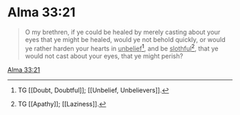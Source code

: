 # Alma 33:21

> O my brethren, if ye could be healed by merely casting about your eyes that ye might be healed, would ye not behold quickly, or would ye rather harden your hearts in <u>unbelief</u>[^a], and be <u>slothful</u>[^b], that ye would not cast about your eyes, that ye might perish?

[Alma 33:21](https://www.churchofjesuschrist.org/study/scriptures/bofm/alma/33?lang=eng&id=p21#p21)


[^a]: TG [[Doubt, Doubtful]]; [[Unbelief, Unbelievers]].
[^b]: TG [[Apathy]]; [[Laziness]].
